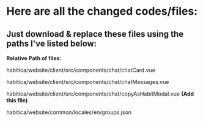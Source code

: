 # Here are all the changed codes/files:
## Just download & replace these files using the paths I've listed below:
**Relative Path of files:**

habitica/website/client/src/components/chat/chatCard.vue

habitica/website/client/src/components/chat/chatMessages.vue

habitica/website/client/src/components/chat/copyAsHabitModal.vue **(Add this file)**

habitica/website/common/locales/en/groups.json
